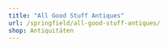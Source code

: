 ```yaml
---
title: "All Good Stuff Antiques"
url: /springfield/all-good-stuff-antiques/
shop: Antiquitäten
---
```

